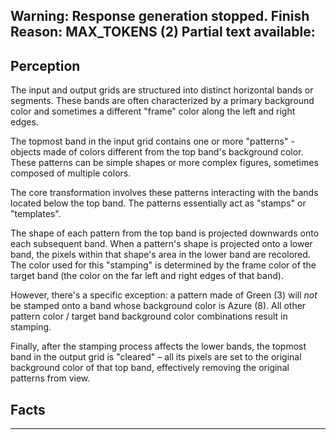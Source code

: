 Warning: Response generation stopped. Finish Reason: MAX_TOKENS (2)
Partial text available:
---
## Perception

The input and output grids are structured into distinct horizontal bands or segments. These bands are often characterized by a primary background color and sometimes a different "frame" color along the left and right edges.

The topmost band in the input grid contains one or more "patterns" - objects made of colors different from the top band's background color. These patterns can be simple shapes or more complex figures, sometimes composed of multiple colors.

The core transformation involves these patterns interacting with the bands located below the top band. The patterns essentially act as "stamps" or "templates".

The shape of each pattern from the top band is projected downwards onto each subsequent band. When a pattern's shape is projected onto a lower band, the pixels within that shape's area in the lower band are recolored. The color used for this "stamping" is determined by the frame color of the target band (the color on the far left and right edges of that band).

However, there's a specific exception: a pattern made of Green (3) will *not* be stamped onto a band whose background color is Azure (8). All other pattern color / target band background color combinations result in stamping.

Finally, after the stamping process affects the lower bands, the topmost band in the output grid is "cleared" – all its pixels are set to the original background color of that top band, effectively removing the original patterns from view.

## Facts


---
